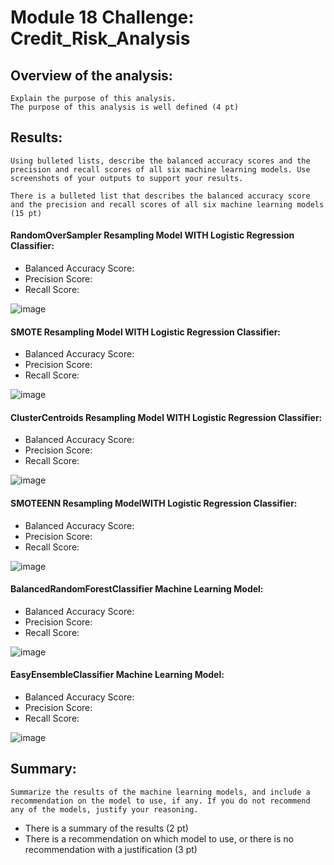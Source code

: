 # Module 18 Challenge: Credit_Risk_Analysis

## Overview of the analysis:

    Explain the purpose of this analysis.
    The purpose of this analysis is well defined (4 pt)


## Results:

    Using bulleted lists, describe the balanced accuracy scores and the precision and recall scores of all six machine learning models. Use screenshots of your outputs to support your results.

    There is a bulleted list that describes the balanced accuracy score and the precision and recall scores of all six machine learning models (15 pt)

#### RandomOverSampler Resampling Model WITH Logistic Regression Classifier:
- Balanced Accuracy Score:
- Precision Score:
- Recall Score:

![image](https://user-images.githubusercontent.com/114360511/218954527-4f9b79e1-0ebc-4c1e-84f6-8d9175782a7f.png)

#### SMOTE Resampling Model WITH Logistic Regression Classifier:
- Balanced Accuracy Score:
- Precision Score:
- Recall Score:

![image](https://user-images.githubusercontent.com/114360511/218954638-d4f03cc1-df46-4a62-a512-99b9690850d5.png)

#### ClusterCentroids Resampling Model WITH Logistic Regression Classifier:
- Balanced Accuracy Score:
- Precision Score:
- Recall Score:

![image](https://user-images.githubusercontent.com/114360511/218954325-805e791b-3df2-4594-aa8f-00a691a94faa.png)

#### SMOTEENN Resampling ModelWITH Logistic Regression Classifier:
- Balanced Accuracy Score:
- Precision Score:
- Recall Score:

![image](https://user-images.githubusercontent.com/114360511/218954592-f19c2304-02b9-4b85-8e9e-02b1582e3d28.png)

#### BalancedRandomForestClassifier Machine Learning Model:
- Balanced Accuracy Score:
- Precision Score:
- Recall Score:

![image](https://user-images.githubusercontent.com/114360511/218954294-0a43f395-d746-4015-8879-ebf503488829.png)

#### EasyEnsembleClassifier Machine Learning Model:
- Balanced Accuracy Score:
- Precision Score:
- Recall Score:

![image](https://user-images.githubusercontent.com/114360511/218954416-07cdd5e8-243a-46b2-a345-05ed95009149.png)


## Summary: 

    Summarize the results of the machine learning models, and include a recommendation on the model to use, if any. If you do not recommend any of the models, justify your reasoning.

- There is a summary of the results (2 pt)
- There is a recommendation on which model to use, or there is no recommendation with a justification (3 pt)
